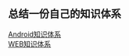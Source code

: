 ## 总结一份自己的知识体系   
[Android知识体系](http://naotu.baidu.com/file/ffe9c0b831d1a22b5ad82582b49fe3c9)     
[WEB知识体系](http://naotu.baidu.com/file/f0572a1a9a050a79238242811eee8b86)
